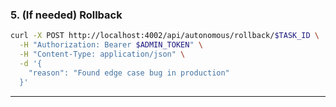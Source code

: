 ### 5. (If needed) Rollback

```bash
curl -X POST http://localhost:4002/api/autonomous/rollback/$TASK_ID \
  -H "Authorization: Bearer $ADMIN_TOKEN" \
  -H "Content-Type: application/json" \
  -d '{
    "reason": "Found edge case bug in production"
  }'
```

---
